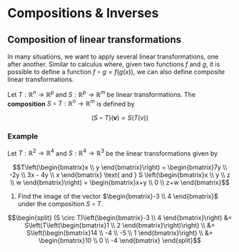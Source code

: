 # Compositions & Inverses

## Composition of linear transformations

In many situations, we want to apply several linear transformations, one after another. Similar to calculus where, given two functions $f$ and $g$, it is possible to define a function $f \circ g = f(g(x))$, we can also define composite linear transformations.

Let $T:\mathbb{R}^n \rightarrow \mathbb{R}^p$ and $S:\mathbb{R}^p \rightarrow \mathbb{R}^m$ be linear transformations. The **composition** $S \circ T:\mathbb{R}^n \rightarrow \mathbb{R}^m$ is defined by 

```math
(S \circ T)(\textbf{v}) = S(T(\text{v}))
```

### Example

Let $T:\mathbb{R}^2 \rightarrow \mathbb{R}^4$ and $S:\mathbb{R}^4 \rightarrow \mathbb{R}^3$ be the linear transformations given by

```math
T\left(\begin{bmatrix}x \\ y \end{bmatrix}\right) = \begin{bmatrix}7y \\ -2y \\ 3x - 4y \\ x \end{bmatrix} \text{ and } S \left(\begin{bmatrix}x \\ y \\ z \\ w \end{bmatrix}\right) = \begin{bmatrix}x+y \\ 0 \\ z+w \end{bmatrix}
```

1. Find the image of the vector $\begin{bmatrix}-3 \\ 4 \end{bmatrix}$ under the composition $S \circ T$.

```math
\begin{split}
(S \circ T)\left(\begin{bmatrix}-3 \\ 4 \end{bmatrix}\right) 
&=  S\left(T\left(\begin{bmatrix}1 \\ 2 \end{bmatrix}\right)\right)
\\ &=  S\left(\begin{bmatrix}14 \\ -4 \\ -5 \\ 1 \end{bmatrix}\right)
\\ &=  \begin{bmatrix}10 \\ 0 \\ -4 \end{bmatrix}
\end{split}
```
